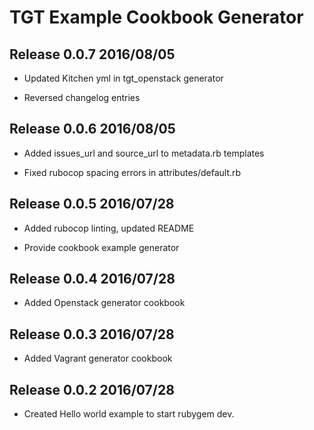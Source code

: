 # TGT Example Cookbook Generator

## Release 0.0.7 2016/08/05

* Updated Kitchen yml in tgt_openstack generator

* Reversed changelog entries

## Release 0.0.6 2016/08/05

* Added issues_url and source_url to metadata.rb templates

* Fixed rubocop spacing errors in attributes/default.rb

## Release 0.0.5 2016/07/28

* Added rubocop linting, updated README

* Provide cookbook example generator

## Release 0.0.4 2016/07/28

* Added Openstack generator cookbook

## Release 0.0.3 2016/07/28

* Added Vagrant generator cookbook

## Release 0.0.2 2016/07/28

* Created Hello world example to start rubygem dev.
